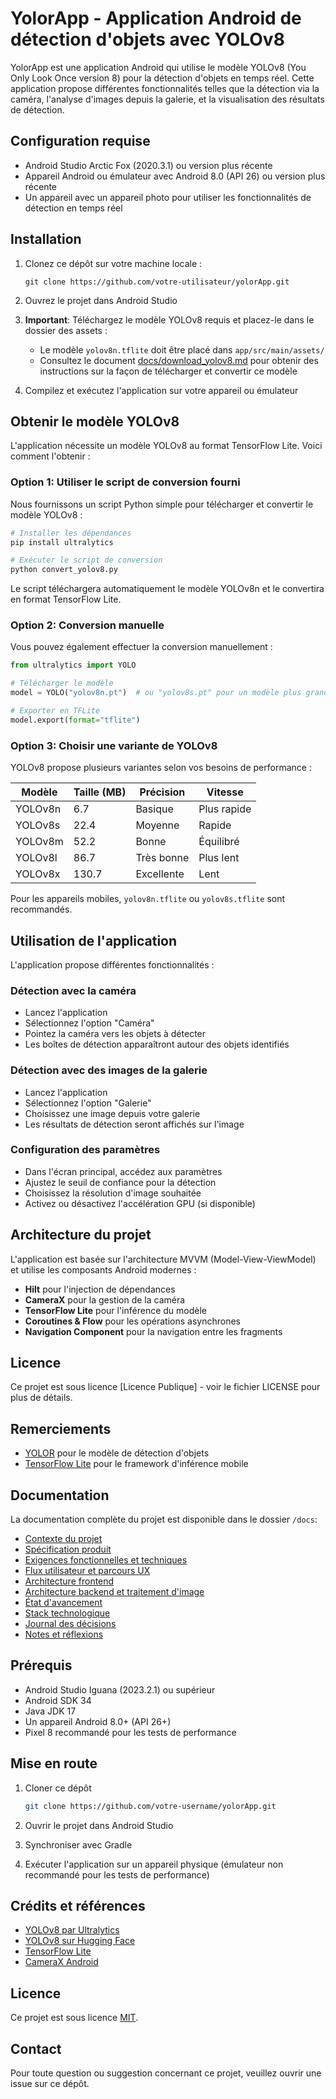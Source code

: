 # YolorApp - Application Android de détection d'objets avec YOLOv8

YolorApp est une application Android qui utilise le modèle YOLOv8 (You Only Look Once version 8) pour la détection d'objets en temps réel. Cette application propose différentes fonctionnalités telles que la détection via la caméra, l'analyse d'images depuis la galerie, et la visualisation des résultats de détection.

## Configuration requise

- Android Studio Arctic Fox (2020.3.1) ou version plus récente
- Appareil Android ou émulateur avec Android 8.0 (API 26) ou version plus récente
- Un appareil avec un appareil photo pour utiliser les fonctionnalités de détection en temps réel

## Installation

1. Clonez ce dépôt sur votre machine locale :
   ```
   git clone https://github.com/votre-utilisateur/yolorApp.git
   ```

2. Ouvrez le projet dans Android Studio

3. **Important**: Téléchargez le modèle YOLOv8 requis et placez-le dans le dossier des assets :
   - Le modèle `yolov8n.tflite` doit être placé dans `app/src/main/assets/`
   - Consultez le document [docs/download_yolov8.md](docs/download_yolov8.md) pour obtenir des instructions sur la façon de télécharger et convertir ce modèle

4. Compilez et exécutez l'application sur votre appareil ou émulateur

## Obtenir le modèle YOLOv8

L'application nécessite un modèle YOLOv8 au format TensorFlow Lite. Voici comment l'obtenir :

### Option 1: Utiliser le script de conversion fourni

Nous fournissons un script Python simple pour télécharger et convertir le modèle YOLOv8 :

```bash
# Installer les dépendances
pip install ultralytics

# Exécuter le script de conversion
python convert_yolov8.py
```

Le script téléchargera automatiquement le modèle YOLOv8n et le convertira en format TensorFlow Lite.

### Option 2: Conversion manuelle

Vous pouvez également effectuer la conversion manuellement :

```python
from ultralytics import YOLO

# Télécharger le modèle
model = YOLO("yolov8n.pt")  # ou "yolov8s.pt" pour un modèle plus grand

# Exporter en TFLite
model.export(format="tflite")
```

### Option 3: Choisir une variante de YOLOv8

YOLOv8 propose plusieurs variantes selon vos besoins de performance :

| Modèle   | Taille (MB) | Précision | Vitesse      |
|----------|-------------|-----------|--------------|
| YOLOv8n  | 6.7         | Basique   | Plus rapide  |
| YOLOv8s  | 22.4        | Moyenne   | Rapide       |
| YOLOv8m  | 52.2        | Bonne     | Équilibré    |
| YOLOv8l  | 86.7        | Très bonne| Plus lent    |
| YOLOv8x  | 130.7       | Excellente| Lent         |

Pour les appareils mobiles, `yolov8n.tflite` ou `yolov8s.tflite` sont recommandés.

## Utilisation de l'application

L'application propose différentes fonctionnalités :

### Détection avec la caméra
- Lancez l'application
- Sélectionnez l'option "Caméra" 
- Pointez la caméra vers les objets à détecter
- Les boîtes de détection apparaîtront autour des objets identifiés

### Détection avec des images de la galerie
- Lancez l'application
- Sélectionnez l'option "Galerie"
- Choisissez une image depuis votre galerie
- Les résultats de détection seront affichés sur l'image

### Configuration des paramètres
- Dans l'écran principal, accédez aux paramètres
- Ajustez le seuil de confiance pour la détection
- Choisissez la résolution d'image souhaitée
- Activez ou désactivez l'accélération GPU (si disponible)

## Architecture du projet

L'application est basée sur l'architecture MVVM (Model-View-ViewModel) et utilise les composants Android modernes :

- **Hilt** pour l'injection de dépendances
- **CameraX** pour la gestion de la caméra
- **TensorFlow Lite** pour l'inférence du modèle
- **Coroutines & Flow** pour les opérations asynchrones
- **Navigation Component** pour la navigation entre les fragments

## Licence

Ce projet est sous licence [Licence Publique] - voir le fichier LICENSE pour plus de détails.

## Remerciements

- [YOLOR](https://github.com/WongKinYiu/yolor) pour le modèle de détection d'objets
- [TensorFlow Lite](https://www.tensorflow.org/lite) pour le framework d'inférence mobile

## Documentation

La documentation complète du projet est disponible dans le dossier `/docs`:

- [Contexte du projet](docs/context.md)
- [Spécification produit](docs/prd.md)
- [Exigences fonctionnelles et techniques](docs/requirements.md)
- [Flux utilisateur et parcours UX](docs/flow.md)
- [Architecture frontend](docs/frontend.md)
- [Architecture backend et traitement d'image](docs/backend.md)
- [État d'avancement](docs/status.md)
- [Stack technologique](docs/techstack.md)
- [Journal des décisions](docs/decisions.md)
- [Notes et réflexions](docs/notes.md)

## Prérequis

- Android Studio Iguana (2023.2.1) ou supérieur
- Android SDK 34
- Java JDK 17
- Un appareil Android 8.0+ (API 26+)
- Pixel 8 recommandé pour les tests de performance

## Mise en route

1. Cloner ce dépôt
   ```bash
   git clone https://github.com/votre-username/yolorApp.git
   ```

2. Ouvrir le projet dans Android Studio

3. Synchroniser avec Gradle

4. Exécuter l'application sur un appareil physique (émulateur non recommandé pour les tests de performance)

## Crédits et références

- [YOLOv8 par Ultralytics](https://github.com/ultralytics/ultralytics)
- [YOLOv8 sur Hugging Face](https://huggingface.co/Ultralytics/YOLOv8)
- [TensorFlow Lite](https://www.tensorflow.org/lite)
- [CameraX Android](https://developer.android.com/training/camerax)

## Licence

Ce projet est sous licence [MIT](LICENSE).

## Contact

Pour toute question ou suggestion concernant ce projet, veuillez ouvrir une issue sur ce dépôt. 